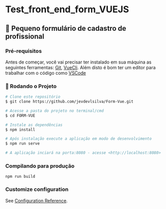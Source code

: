 # Test_front_end_form_VUEJS

## 🚀 Pequeno formulário de cadastro de profissional

### Pré-requisitos

Antes de começar, você vai precisar ter instalado em sua máquina as seguintes ferramentas:
[Git](https://git-scm.com), [VueCli](https://cli.vuejs.org/).
Além disto é bom ter um editor para trabalhar com o código como [VSCode](https://code.visualstudio.com/)

### 🎲 Rodando o Projeto

```bash
# Clone este repositório
$ git clone https://github.com/jevdevlsilva/Form-Vue.git

# Acesse a pasta do projeto no terminal/cmd
$ cd FORM-VUE

# Instale as dependências
$ npm install

# Após instalação execute a aplicação em modo de desenvolvimento
$ npm run serve

# A aplicação inciará na porta:8080 - acesse <http://localhost:8080>
```

### Compilando para produção

```
npm run build
```

### Customize configuration

See [Configuration Reference](https://cli.vuejs.org/config/).
